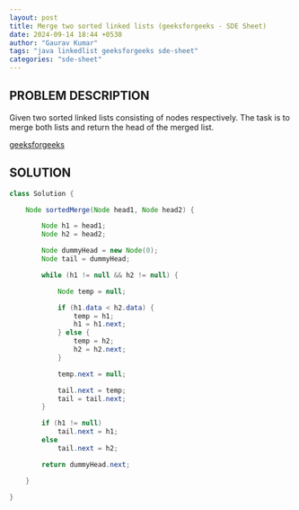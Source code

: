 ```yaml
---
layout: post
title: Merge two sorted linked lists (geeksforgeeks - SDE Sheet)
date: 2024-09-14 18:44 +0530
author: "Gaurav Kumar"
tags: "java linkedlist geeksforgeeks sde-sheet"
categories: "sde-sheet"
---
```


## PROBLEM DESCRIPTION

Given two sorted linked lists consisting of nodes respectively. The task is to merge both lists and return the head of the merged list.

[geeksforgeeks](https://www.geeksforgeeks.org/problems/merge-two-sorted-linked-lists/1?page=6)

## SOLUTION

```java
class Solution {

    Node sortedMerge(Node head1, Node head2) {

        Node h1 = head1;
        Node h2 = head2;

        Node dummyHead = new Node(0);
        Node tail = dummyHead;

        while (h1 != null && h2 != null) {

            Node temp = null;

            if (h1.data < h2.data) {
                temp = h1;
                h1 = h1.next;
            } else {
                temp = h2;
                h2 = h2.next;
            }

            temp.next = null;

            tail.next = temp;
            tail = tail.next;
        }

        if (h1 != null)
            tail.next = h1;
        else
            tail.next = h2;

        return dummyHead.next;

    }

}
```
